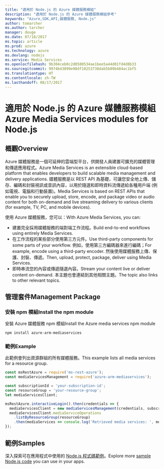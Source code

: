 ```yaml
---
title: "適用於 Node.js 的 Azure 媒體服務模組"
description: "適用於 Node.js 的 Azure 媒體服務模組參考"
keywords: "Azure,SDK,API,媒體服務, Node.js"
author: tomarcher
ms.author: tarcher
manager: douge
ms.date: 07/18/2017
ms.topic: article
ms.prod: azure
ms.technology: azure
ms.devlang: nodejs
ms.service: Media Services
ms.openlocfilehash: 9b304ceb0c2d0580534ae1bee5a44d01fd4d8b33
ms.sourcegitcommit: 9974b43899e98df10253738dab5b09b484ac1bf5
ms.translationtype: HT
ms.contentlocale: zh-TW
ms.lasthandoff: 08/17/2017
---
```

# <a name="azure-media-services-modules-for-nodejs"></a><span data-ttu-id="7311a-104">適用於 Node.js 的 Azure 媒體服務模組</span><span class="sxs-lookup"><span data-stu-id="7311a-104">Azure Media Services modules for Node.js</span></span>

## <a name="overview"></a><span data-ttu-id="7311a-105">概觀</span><span class="sxs-lookup"><span data-stu-id="7311a-105">Overview</span></span>

<span data-ttu-id="7311a-106">Azure 媒體服務是一個可延伸的雲端型平台，供開發人員建置可擴充的媒體管理和傳遞應用程式。</span><span class="sxs-lookup"><span data-stu-id="7311a-106">Azure Media Services is an extensible cloud-based platform that enables developers to build scalable media management and delivery applications.</span></span> <span data-ttu-id="7311a-107">媒體服務是以 REST API 為基礎，可讓您安全地上傳、儲存、編碼和封裝視訊或音訊內容，以用於隨選和即時資料流傳遞給各種用戶端 (例如電視、電腦和行動裝置)。</span><span class="sxs-lookup"><span data-stu-id="7311a-107">Media Services is based on REST APIs that enable you to securely upload, store, encode, and package video or audio content for both on-demand and live streaming delivery to various clients (for example, TV, PC, and mobile devices).</span></span>

<span data-ttu-id="7311a-108">使用 Azure 媒體服務，您可以：</span><span class="sxs-lookup"><span data-stu-id="7311a-108">With Azure Media Services, you can:</span></span>
- <span data-ttu-id="7311a-109">建置完全採用媒體服務的端對端工作流程。</span><span class="sxs-lookup"><span data-stu-id="7311a-109">Build end-to-end workflows using entirely Media Services.</span></span> 
- <span data-ttu-id="7311a-110">在工作流程的某些部分使用第三方元件。</span><span class="sxs-lookup"><span data-stu-id="7311a-110">Use third-party components for some parts of your workflow.</span></span> <span data-ttu-id="7311a-111">例如，使用第三方編碼器來進行編碼；</span><span class="sxs-lookup"><span data-stu-id="7311a-111">For example, encode using a third-party encoder.</span></span> <span data-ttu-id="7311a-112">然後使用媒體服務上傳、保護、封裝、傳遞。</span><span class="sxs-lookup"><span data-stu-id="7311a-112">Then, upload, protect, package, deliver using Media Services.</span></span>
- <span data-ttu-id="7311a-113">即時串流您的內容或傳遞隨選內容。</span><span class="sxs-lookup"><span data-stu-id="7311a-113">Stream your content live or deliver content on-demand.</span></span> <span data-ttu-id="7311a-114">本主題也會連結到其他相關主題。</span><span class="sxs-lookup"><span data-stu-id="7311a-114">The topic also links to other relevant topics.</span></span>

## <a name="management-package"></a><span data-ttu-id="7311a-115">管理套件</span><span class="sxs-lookup"><span data-stu-id="7311a-115">Management Package</span></span>

### <a name="install-the-npm-module"></a><span data-ttu-id="7311a-116">安裝 npm 模組</span><span class="sxs-lookup"><span data-stu-id="7311a-116">Install the npm module</span></span>

<span data-ttu-id="7311a-117">安裝 Azure 媒體服務 npm 模組</span><span class="sxs-lookup"><span data-stu-id="7311a-117">Install the Azure media services npm module</span></span>

```bash
npm install azure-arm-mediaservices
```

### <a name="example"></a><span data-ttu-id="7311a-118">範例</span><span class="sxs-lookup"><span data-stu-id="7311a-118">Example</span></span>

<span data-ttu-id="7311a-119">此範例會列出資源群組的所有媒體服務。</span><span class="sxs-lookup"><span data-stu-id="7311a-119">This example lists all media services for a resource group.</span></span>

```javascript
const msRestAzure = require('ms-rest-azure');
const mediaServicesManagement = require('azure-arm-mediaservices');

const subscriptionId = 'your-subscription-id';
const resourceGroup = 'your-resource-group';
let mediaServicesClient;

msRestAzure.interactiveLogin().then(credentials => {
  mediaServicesClient = new mediaServicesManagement(credentials, subscriptionId);
  mediaServicesClient.mediaServiceOperations
    .listByResourceGroup(resourceGroup)
    .then(mediaServices => console.log('Retrieved media services: ', mediaServices));
});
```

## <a name="samples"></a><span data-ttu-id="7311a-120">範例</span><span class="sxs-lookup"><span data-stu-id="7311a-120">Samples</span></span>

<span data-ttu-id="7311a-121">深入探索可在應用程式中使用的 [Node.js 程式碼範例](https://azure.microsoft.com/resources/samples/?platform=nodejs)。</span><span class="sxs-lookup"><span data-stu-id="7311a-121">Explore more [sample Node.js code](https://azure.microsoft.com/resources/samples/?platform=nodejs) you can use in your apps.</span></span>
